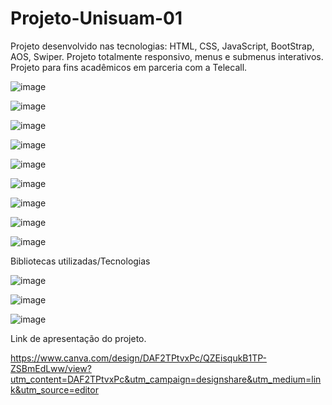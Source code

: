 # Projeto-Unisuam-01
 
Projeto desenvolvido nas tecnologias: HTML, CSS, JavaScript, BootStrap, AOS, Swiper. Projeto totalmente responsivo, menus e submenus interativos. Projeto para fins acadêmicos em parceria com a Telecall.

![image](https://github.com/LzLuscas/projeto-cpaas-unisuam-01/assets/115434062/7e7c9a6d-2bfa-44bb-93e6-9d4e01f7ff4c)

![image](https://github.com/LzLuscas/projeto-cpaas-unisuam-01/assets/115434062/eb5b9539-a077-4b0b-9762-256a2a067569)

![image](https://github.com/LzLuscas/projeto-cpaas-unisuam-01/assets/115434062/df1c2947-ffbf-4a2c-8fac-aa5b7097f92e)

![image](https://github.com/LzLuscas/projeto-cpaas-unisuam-01/assets/115434062/660354b8-6486-427a-8ac1-fda1cc3382f7)

![image](https://github.com/LzLuscas/projeto-cpaas-unisuam-01/assets/115434062/3577a89b-cb31-4815-91d6-800b5040ac8b)

![image](https://github.com/LzLuscas/projeto-cpaas-unisuam-01/assets/115434062/836de1f5-f7ba-49ba-b742-a3d8b49966e9)

![image](https://github.com/LzLuscas/projeto-cpaas-unisuam-01/assets/115434062/8bd40a12-5c47-455d-9fde-05e8d3a84234)

![image](https://github.com/LzLuscas/projeto-cpaas-unisuam-01/assets/115434062/0b20126a-57ef-4023-ad25-2e01590014da)

![image](https://github.com/LzLuscas/projeto-cpaas-unisuam-01/assets/115434062/ec74f8d9-9c2d-409a-b171-2edda638ad6d)

Bibliotecas utilizadas/Tecnologias

![image](https://github.com/LzLuscas/projeto-cpaas-unisuam-01/assets/115434062/7bfb3b07-4a3e-4bc3-8a09-4d23f935f9c3)

![image](https://github.com/LzLuscas/projeto-cpaas-unisuam-01/assets/115434062/6d9b24a2-3206-4d18-b6ac-6f99e02b43d1)

![image](https://github.com/LzLuscas/projeto-cpaas-unisuam-01/assets/115434062/7f29276c-ea82-4446-bfcc-4de9fda0e93a)












Link de apresentação do projeto.

https://www.canva.com/design/DAF2TPtvxPc/QZEisqukB1TP-ZSBmEdLww/view?utm_content=DAF2TPtvxPc&utm_campaign=designshare&utm_medium=link&utm_source=editor
